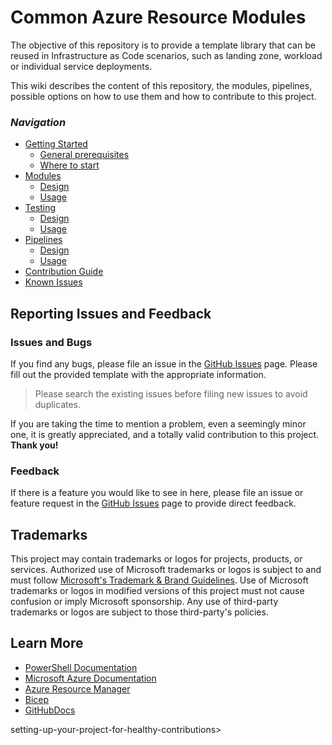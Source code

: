 # Common Azure Resource Modules

The objective of this repository is to provide a template library that can be reused in Infrastructure as Code scenarios, such as landing zone, workload or individual service deployments.

This wiki describes the content of this repository, the modules, pipelines, possible options on how to use them and how to contribute to this project.

### _Navigation_
- [Getting Started](./GettingStarted)
  - [General prerequisites](./GettingStarted#General-prerequisites)
  - [Where to start](./GettingStarted#Where-to-start)
- [Modules](./Modules)
  - [Design](./ModulesDesign)
  - [Usage](./ModulesUsage)
- [Testing](./Testing)
  - [Design](./TestingDesign)
  - [Usage](./TestingUsage)
- [Pipelines](./Pipelines)
  - [Design](./PipelineDesign)
  - [Usage](./PipelineUsage)
- [Contribution Guide](./ContributionGuide)
- [Known Issues](./KnownIssues)

## Reporting Issues and Feedback
### Issues and Bugs

If you find any bugs, please file an issue in the [GitHub Issues][GitHubIssues] page. Please fill out the provided template with the appropriate information.
> Please search the existing issues before filing new issues to avoid duplicates.

If you are taking the time to mention a problem, even a seemingly minor one, it is greatly appreciated, and a totally valid contribution to this project. **Thank you!**

### Feedback

If there is a feature you would like to see in here, please file an issue or feature request in the [GitHub Issues][GitHubIssues] page to provide direct feedback.


## Trademarks

This project may contain trademarks or logos for projects, products, or services. Authorized use of Microsoft trademarks or logos is subject to and must follow
[Microsoft's Trademark & Brand Guidelines](https://www.microsoft.com/en-us/legal/intellectualproperty/trademarks/usage/general).
Use of Microsoft trademarks or logos in modified versions of this project must not cause confusion or imply Microsoft sponsorship.
Any use of third-party trademarks or logos are subject to those third-party's policies.

## Learn More

* [PowerShell Documentation][PowerShellDocs]
* [Microsoft Azure Documentation][MicrosoftAzureDocs]
* [Azure Resource Manager][AzureResourceManager]
* [Bicep][Bicep]
* [GitHubDocs][GitHubDocs]

<!-- References -->

<!-- Local -->setting-up-your-project-for-healthy-contributions>
[GitHubDocs]: <https://docs.github.com/>
[GitHubIssues]: <https://github.com/Azure/Modules/issues>
[AzureResourceManager]: <https://docs.microsoft.com/en-us/azure/azure-resource-manager/management/overview>
[Bicep]: <https://github.com/Azure/bicep>

<!-- Docs -->
[MicrosoftAzureDocs]: <https://docs.microsoft.com/en-us/azure/>
[PowerShellDocs]: <https://docs.microsoft.com/en-us/powershell/>
